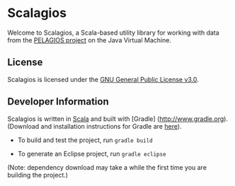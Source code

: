 # Scalagios

Welcome to Scalagios, a Scala-based utility library for working with data from the [PELAGIOS project](http://pelagios-project.blogspot.com) on the Java Virtual Machine.

## License

Scalagios is licensed under the [GNU General Public License v3.0](http://www.gnu.org/licenses/gpl.html).

## Developer Information

Scalagios is written in [Scala](http://www.scala-lang.org) and built with [Gradle]
(http://www.gradle.org). (Download and installation instructions for Gradle are [here](http://www.gradle.org/installation.html)). 

* To build and test the project, run ``gradle build``

* To generate an Eclipse project, run ``gradle eclipse``

(Note: dependency download may take a while the first time you are building the project.)
